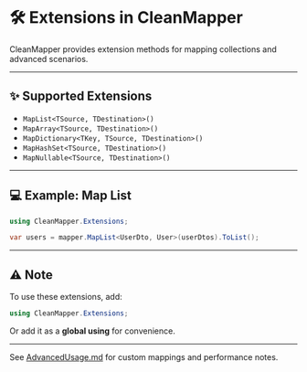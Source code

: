 # 🛠 Extensions in CleanMapper

CleanMapper provides extension methods for mapping collections and advanced scenarios.

---

## ✨ Supported Extensions

- `MapList<TSource, TDestination>()`
- `MapArray<TSource, TDestination>()`
- `MapDictionary<TKey, TSource, TDestination>()`
- `MapHashSet<TSource, TDestination>()`
- `MapNullable<TSource, TDestination>()`

---

## 💻 Example: Map List

```csharp
using CleanMapper.Extensions;

var users = mapper.MapList<UserDto, User>(userDtos).ToList();
```

---

## ⚠️ Note

To use these extensions, add:

```csharp
using CleanMapper.Extensions;
```

Or add it as a **global using** for convenience.

---

See [AdvancedUsage.md](AdvancedUsage.md) for custom mappings and performance notes.